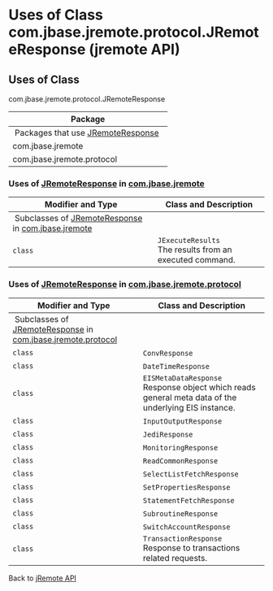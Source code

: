 # Uses of Class com.jbase.jremote.protocol.JRemoteResponse (jremote API)

<PageHeader />

## Uses of Class

com.jbase.jremote.protocol.JRemoteResponse

| Package |
| --- |
| Packages that use [JRemoteResponse](./../../jremoteresponse-(jremote-api) "class in com.jbase.jremote.protocol")  |
| com.jbase.jremote |
| com.jbase.jremote.protocol |

### Uses of [JRemoteResponse](./../../jremoteresponse-(jremote-api) "class in com.jbase.jremote.protocol") in [com.jbase.jremote](./../../../../../jremote-api)

| Modifier and Type | Class and Description |
| --- | --- |
 Subclasses of [JRemoteResponse](./../../jremoteresponse-(jremote-api) "class in com.jbase.jremote.protocol") in [com.jbase.jremote](./../../../../../jremote-api)  |  
|`class` | `JExecuteResults`<br>The results from an executed command. |

### Uses of [JRemoteResponse](./../../jremoteresponse-(jremote-api) "class in com.jbase.jremote.protocol") in [com.jbase.jremote.protocol](./../../com.jbase.jremote.protocol-(jremote-api))

| Modifier and Type | Class and Description |
| --- | --- |
| Subclasses of [JRemoteResponse](./../../jremoteresponse-(jremote-api) "class in com.jbase.jremote.protocol") in [com.jbase.jremote.protocol](./../../com.jbase.jremote.protocol-(jremote-api))  |
| `class` | `ConvResponse`  |
| `class` | `DateTimeResponse`  |
| `class` | `EISMetaDataResponse`<br>Response object which reads general meta data of the underlying EIS instance. |
| `class` | `InputOutputResponse`  |
| `class` | `JediResponse`  |
| `class` | `MonitoringResponse`  |
| `class` | `ReadCommonResponse`  |
| `class` | `SelectListFetchResponse`  |
| `class` | `SetPropertiesResponse`  |
| `class` | `StatementFetchResponse`  |
| `class` | `SubroutineResponse`  |
| `class` | `SwitchAccountResponse`  |
| `class` | `TransactionResponse`<br>Response to transactions related requests. |

Back to [jRemote API](./../../README.md)

<PageFooter />
